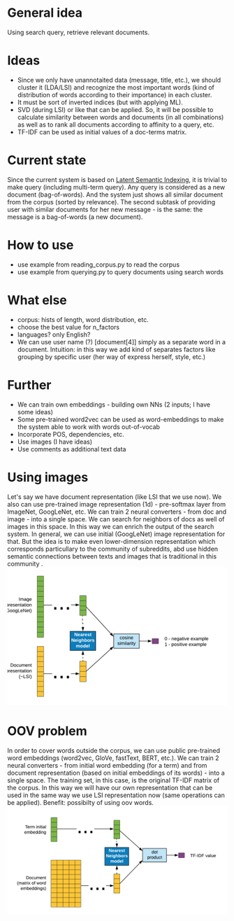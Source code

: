 # General idea
Using search query, retrieve relevant documents.

# Ideas
- Since we only have unannotaited data (message, title, etc.), we should cluster it (LDA/LSI) and recognize the most important words (kind of distribution of words according to their importance) in each cluster.
- It must be sort of inverted indices (but with applying ML).
- SVD (during LSI) or like that can be applied.
So, it will be possible to calculate similarity between words and documents (in all combinations) as well as to rank all documents according to affinity to a query, etc.
- TF-IDF can be used as initial values of a doc-terms matrix.

# Current state
Since the current system is based on [Latent Semantic Indexing](https://en.wikipedia.org/wiki/Latent_semantic_analysis), it is trivial to make query (including multi-term query).
Any query is considered as a new document (bag-of-words). And the system just shows all similar document from the corpus (sorted by relevance).
The second subtask of providing user with similar documents for her new message - is the same: the message is a bag-of-words (a new document).

# How to use
- use example from reading_corpus.py to read the corpus
- use example from querying.py to query documents using search words

# What else
- corpus: hists of length, word distribution, etc.
- choose the best value for n_factors
- languages? only English?
- We can use user name (?) [document[4]] simply as a separate word in a document. Intuition: in this way we add kind of separates factors like grouping by specific user (her way of express herself, style, etc.)

# Further
- We can train own embeddings - building own NNs (2 inputs; I have some ideas)
- Some pre-trained word2vec can be used as word-embeddings to make the system able to work with words out-of-vocab
- Incorporate POS, dependencies, etc.
- Use images (I have ideas)
- Use comments as additional text data

# Using images
Let's say we have document representation (like LSI that we use now). We also can use pre-trained image representation (1d) - pre-softmax layer from ImageNet, GoogLeNet, etc.
We can train 2 neural converters - from doc and image - into a single space. We can search for neighbors of docs as well of images in this space. In this way we can enrich the output of the search system.
In general, we can use initial (GoogLeNet) image representation for that.
But the idea is to make even lower-dimension representation which corresponds particullary to the community of subreddits, abd use hidden semantic connections between texts and images that is traditional in this community .
![image-2-text.png](/docs/image-2-text.png)

# OOV problem
In order to cover words outside the corpus, we can use public pre-trained word embeddings (word2vec, GloVe, fastText, BERT, etc.).
We can train 2 neural converters - from initial word embedding (for a term) and from document representation (based on initial embeddings of its words) - into a single space.
The training set, in this case, is the original TF-IDF matrix of the corpus.
In this way we will have our own representation that can be used in the same way we use LSI representation now (same operations can be applied).
Benefit: possibilty of using oov words.
![lower-dimension-word-embeddings.png](/docs/lower-dimension-word-embeddings.png)



